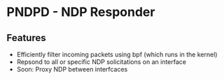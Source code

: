 # PNDPD - NDP Responder
## Features
- Efficiently filter incoming packets using bpf (which runs in the kernel)
- Repsond to all or specific NDP solicitations on an interface
- Soon: Proxy NDP between interfcaces